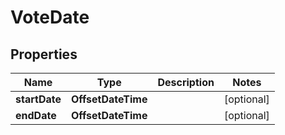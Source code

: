 

# VoteDate


## Properties

| Name | Type | Description | Notes |
|------------ | ------------- | ------------- | -------------|
|**startDate** | **OffsetDateTime** |  |  [optional] |
|**endDate** | **OffsetDateTime** |  |  [optional] |



